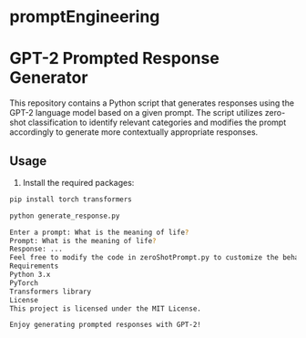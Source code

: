 # promptEngineering
# GPT-2 Prompted Response Generator

This repository contains a Python script that generates responses using the GPT-2 language model based on a given prompt. The script utilizes zero-shot classification to identify relevant categories and modifies the prompt accordingly to generate more contextually appropriate responses.

## Usage

1. Install the required packages:

```bash
pip install torch transformers

python generate_response.py

Enter a prompt: What is the meaning of life?
Prompt: What is the meaning of life?
Response: ...
Feel free to modify the code in zeroShotPrompt.py to customize the behavior or adjust the model parameters according to your needs.
Requirements
Python 3.x
PyTorch
Transformers library
License
This project is licensed under the MIT License.

Enjoy generating prompted responses with GPT-2!

